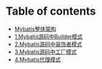 # Table of contents

* [Mybatis整体架构](README.md)
* [1.Mybatis源码中Builder模式](<README (1).md>)
* [2.Mybatis源码中装饰者模式](2.mybatis-yuan-ma-zhong-zhuang-shi-zhe-mo-shi.md)
* [3.Mybatis源码中工厂模式](3.mybatis-yuan-ma-zhong-gong-chang-mo-shi.md)
* [4.Mybatis代理模式](4.mybatis-dai-li-mo-shi.md)
